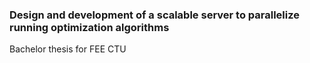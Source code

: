 ### Design and development of a scalable server to parallelize running optimization algorithms
Bachelor thesis for FEE CTU 